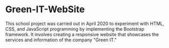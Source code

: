# Green-IT-WebSite

This school project was carried out in April 2020 to experiment with HTML, CSS, and JavaScript programming by implementing the Bootstrap framework. 
It involves creating a responsive website that showcases the services and information of the company "Green IT."
